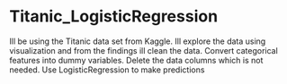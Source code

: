 # Titanic_LogisticRegression
Ill be using the Titanic data set from Kaggle. Ill explore the data using visualization and from the findings ill clean the data. Convert categorical features into dummy variables. Delete the data columns which is not needed. Use LogisticRegression to make predictions 
